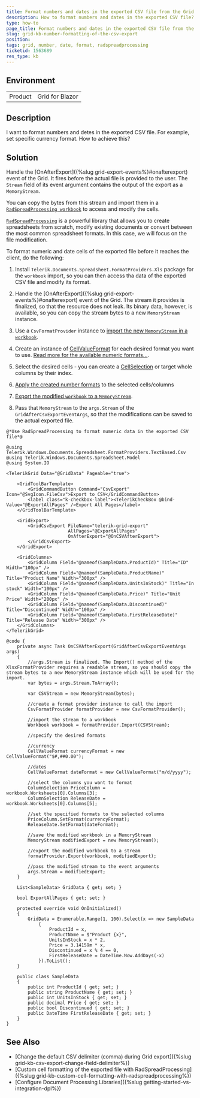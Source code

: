 ```yaml
---
title: Format numbers and dates in the exported CSV file from the Grid
description: How to format numbers and dates in the exported CSV file?
type: how-to
page_title: Format numbers and dates in the exported CSV file from the Grid
slug: grid-kb-number-formatting-of-the-csv-export
position: 
tags: grid, number, date, format, radspreadprocessing
ticketid: 1563689
res_type: kb
---
```

 
## Environment
<table>
    <tbody>
        <tr>
            <td>Product</td>
            <td>Grid for Blazor</td>
        </tr>
    </tbody>
</table>


## Description

I want to format numbers and detes in the exported CSV file. For example, set specific currency format. How to achieve this?

## Solution

Handle the [OnAfterExport]({%slug grid-export-events%}#onafterexport) event of the Grid. It fires before the actual file is provided to the user. The `Stream` field of its event argument contains the output of the export as a `MemoryStream`.

You can copy the bytes from this stream and import them in a [`RadSpreadProcessing workbook`](https://docs.telerik.com/devtools/document-processing/libraries/radspreadprocessing/working-with-workbooks/working-with-workbooks-what-is-workbook) to access and modify the cells.

[`RadSpreadProcessing`](https://docs.telerik.com/devtools/document-processing/libraries/radspreadprocessing/overview) is a powerful library that allows you to create spreadsheets from scratch, modify existing documents or convert between the most common spreadsheet formats. In this case, we will focus on the file modification.

To format numeric and date cells of the exported file before it reaches the client, do the following:

1. Install `Telerik.Documents.Spreadsheet.FormatProviders.Xls` package for the `workbook` import, so you can then access tha data of the exported CSV file and modify its format.

1. Handle the [OnAfterExport]({%slug grid-export-events%}#onafterexport) event of the Grid. The stream it provides is finalized, so that the resource does not leak. Its binary data, however, is available, so you can copy the stream bytes to a new `MemoryStream` instance.

1. Use a `CsvFormatProvider` instance to [import the new `MemoryStream` in a `workbook`](https://docs.telerik.com/devtools/document-processing/libraries/radspreadprocessing/formats-and-conversion/csv/csvformatprovider#import).

1. Create an instance of [CellValueFormat](https://docs.telerik.com/devtools/document-processing/api/telerik.windows.documents.spreadsheet.model.cellvalueformat) for each desired format you want to use. [Read more for the available numeric formats...](https://docs.telerik.com/devtools/document-processing/libraries/radspreadprocessing/features/number-formats).

1. Select the desired cells - you can create a [CellSelection](https://docs.telerik.com/devtools/document-processing/libraries/radspreadprocessing/working-with-cells/accessing-cells-of-worksheet) or target whole columns by their index.

1. [Apply the created number formats](https://docs.telerik.com/devtools/document-processing/libraries/radspreadprocessing/features/number-formats#applying-a-number-format) to the selected cells/columns

1. [Export the modified `workbook` to a `MemoryStream`](https://docs.telerik.com/devtools/document-processing/knowledge-base/import-export-save-load-workbook#save-workbook-to-filestream-or-memorystream).

1. Pass that `MemoryStream` to the `args.Stream` of the `GridAfterCsvExportEventArgs`, so that the modifications can be saved to the actual exported file.

````
@*Use RadSpreadProcessing to format numeric data in the exported CSV file*@

@using Telerik.Windows.Documents.Spreadsheet.FormatProviders.TextBased.Csv
@using Telerik.Windows.Documents.Spreadsheet.Model
@using System.IO

<TelerikGrid Data="@GridData" Pageable="true">

    <GridToolBarTemplate>
        <GridCommandButton Command="CsvExport" Icon="@SvgIcon.FileCsv">Export to CSV</GridCommandButton>
        <label class="k-checkbox-label"><TelerikCheckBox @bind-Value="@ExportAllPages" />Export All Pages</label>
    </GridToolBarTemplate>

    <GridExport>
        <GridCsvExport FileName="telerik-grid-export"
                       AllPages="@ExportAllPages"
                       OnAfterExport="@OnCSVAfterExport">
        </GridCsvExport>
    </GridExport>

    <GridColumns>
        <GridColumn Field="@nameof(SampleData.ProductId)" Title="ID" Width="100px" />
        <GridColumn Field="@nameof(SampleData.ProductName)" Title="Product Name" Width="300px" />
        <GridColumn Field="@nameof(SampleData.UnitsInStock)" Title="In stock" Width="100px" />
        <GridColumn Field="@nameof(SampleData.Price)" Title="Unit Price" Width="200px" />
        <GridColumn Field="@nameof(SampleData.Discontinued)" Title="Discontinued" Width="100px" />
        <GridColumn Field="@nameof(SampleData.FirstReleaseDate)" Title="Release Date" Width="300px" />
    </GridColumns>
</TelerikGrid>

@code {
    private async Task OnCSVAfterExport(GridAfterCsvExportEventArgs args)
    {
        //args.Stream is finalized. The Import() method of the XlsxFormatProvider requires a readable stream, so you should copy the stream bytes to a new MemoryStream instance which will be used for the import.
        var bytes = args.Stream.ToArray();

        var CSVStream = new MemoryStream(bytes);

        //create a format provider instance to call the import
        CsvFormatProvider formatProvider = new CsvFormatProvider();

        //import the stream to a workbook
        Workbook workbook = formatProvider.Import(CSVStream);

        //specify the desired formats

        //currency
        CellValueFormat currencyFormat = new CellValueFormat("$#,##0.00");

        //dates
        CellValueFormat dateFormat = new CellValueFormat("m/d/yyyy");

        //select the columns you want to format
        ColumnSelection PriceColumn = workbook.Worksheets[0].Columns[3];
        ColumnSelection ReleaseDate = workbook.Worksheets[0].Columns[5];

        //set the specified formats to the selected columns
        PriceColumn.SetFormat(currencyFormat);
        ReleaseDate.SetFormat(dateFormat);

        //save the modified workbook in a MemoryStream
        MemoryStream modifiedExport = new MemoryStream();

        //export the modified workbook to a stream
        formatProvider.Export(workbook, modifiedExport);

        //pass the modified stream to the event arguments
        args.Stream = modifiedExport;
    }

    List<SampleData> GridData { get; set; }

    bool ExportAllPages { get; set; }

    protected override void OnInitialized()
    {
        GridData = Enumerable.Range(1, 100).Select(x => new SampleData
            {
                ProductId = x,
                ProductName = $"Product {x}",
                UnitsInStock = x * 2,
                Price = 3.14159m * x,
                Discontinued = x % 4 == 0,
                FirstReleaseDate = DateTime.Now.AddDays(-x)
            }).ToList();
    }

    public class SampleData
    {
        public int ProductId { get; set; }
        public string ProductName { get; set; }
        public int UnitsInStock { get; set; }
        public decimal Price { get; set; }
        public bool Discontinued { get; set; }
        public DateTime FirstReleaseDate { get; set; }
    }
}
````

## See Also

  * [Change the default CSV delimiter (comma) during Grid export]({%slug grid-kb-csv-export-change-field-delimiter%})
  * [Custom cell formatting of the exported file with RadSpreadProcessing]({%slug grid-kb-custom-cell-formatting-with-radspreadprocessing%})
  * [Configure Document Processing Libraries]({%slug getting-started-vs-integration-dpl%})
